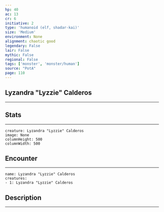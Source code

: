 ```yaml
---
hp: 40
ac: 13
cr: 6
initiative: 2
type: 'humanoid (elf, shadar-kai)'    
size: 'Medium'
environment: None
alignment: chaotic good
legendary: False
lair: False
mythic: False
regional: False
tags: ['monster', 'monster/human']
source: "PotA"
page: 110
---
```


## Lyzandra "Lyzzie" Calderos
---



## Stats
---

```statblock
creature: Lyzandra "Lyzzie" Calderos
image: None
columnHeight: 500
columnWidth: 500
```

## Encounter
---

```encounter-table
name: Lyzandra "Lyzzie" Calderos
creatures:
- 1: Lyzandra "Lyzzie" Calderos
```

## Description
---




